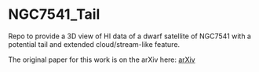 # NGC7541_Tail
Repo to provide a 3D view of HI data of a dwarf satellite of NGC7541 with a potential tail and extended cloud/stream-like feature.

The original paper for this work is on the arXiv here: [arXiv](https://arxiv.org/archive/astro-ph)
